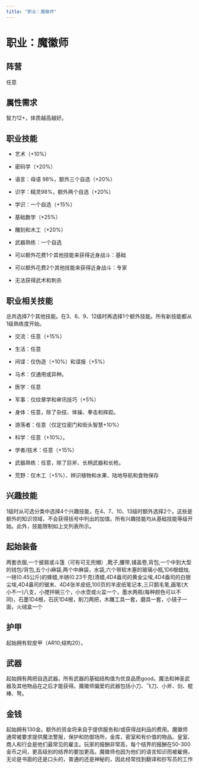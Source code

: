 ```yaml
---
title: "职业：魔徽师"
---
```

# 职业：魔徽师

## 阵营

任意

## 属性需求

智力12+，体质越高越好。

## 职业技能

- 艺术（+10%）

- 密码学（+20%）

- 语言：母语 98%，额外三个自选（+20%）

- 识字：精灵98%，额外两个自选（+20%）

- 学识：一个自选（+15%）

- 基础数学（+25%）

- 雕刻和木工（+20%）

- 武器熟练：一个自选

- 可以额外花费1个其他技能来获得近身战斗：基础

- 可以额外花费2个其他技能来获得近身战斗：专家

- 无法获得武术和刺杀


## 职业相关技能

总共选择7个其他技能。在3、6、9、12级时再选择1个额外技能。所有新技能都从1级熟练度开始。

- 交流：任意（+15%）

- 生活：任意

- 间谍：仅伪造（+10%）和谍报（+5%）

- 马术：仅通用或异种。

- 医学：任意

- 军事：仅纹章学和审讯技巧（+5%）

- 身体：任意，除了杂技、体操、拳击和摔跤。

- 游荡者：任意（仅定位密门和街头智慧+10%）

- 科学：任意（+10%）。

- 学者/技术：任意（+15%）

- 武器熟练：任意，除了巨斧、长柄武器和长枪。

- 荒野：仅木工（+5%）、辨识植物和水果、陆地导航和食物保存


## 兴趣技能

1级时从可选分类中选择4个兴趣技能，在4、7、10、13级时额外选择2个。这些是额外的知识领域，不会获得括号中列出的加值。所有兴趣技能均从基础技能等级开始。此外，技能限制如上文列表所示。

## 起始装备

两套衣服,一个披肩或斗篷（可有可无兜帽）,靴子,腰带,铺盖卷,背包,一个中到大型的钱包/背包,五个小麻袋,两个中麻袋，水袋,六个带软木塞的玻璃小瓶,1D6根蜡烛,一磅(0.45公斤)的蜂蜡,半磅(0.23千克)清蜡,4D4盎司的黄金尘埃,4D4盎司的白银尘埃,4D4盎司的锯末、4D4张羊皮纸,100页的羊皮纸笔记本,三只鹅毛笔,画笔(大小不一)八支，小搅拌碗三个，小水壶或火盆一个，墨水两瓶(每种颜色可以不同)，石墨1D4根，石灰1D4根，削刀两把，木雕工具一套，磨具一套，小镜子一面，火绒盒一个

## 护甲

起始拥有软皮甲（AR10;结构20）。

## 武器

起始拥有两把自选武器。所有武器的基础结构值为优良品质good。魔法和神圣武器及其他物品在之后才能获得。魔徽师偏爱的武器包括小刀、飞刀、小斧、剑、棍棒、弩。

## 金钱

起始拥有130金。额外的资金将来自于提供服务和/或获得战利品的费用。魔徽师通常被要求提供魔法警报，保护和防御场所，金库，密室和有价值的物品。皇室、商人和行会是他们最常见的雇主。玩家的报酬非常高，每个结界的报酬在50-300金币之间，更高级别的结界的要加更高。魔徽师也因为他们的语言知识而被雇佣，无论是书面的还是口头的，普通的还是神秘的，因此经常找到翻译和抄写员的工作
